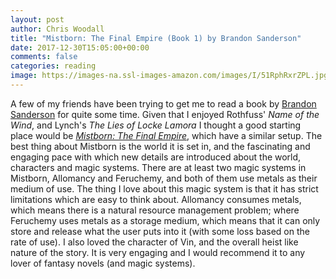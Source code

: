 ```yaml
---
layout: post
author: Chris Woodall
title: "Mistborn: The Final Empire (Book 1) by Brandon Sanderson"
date: 2017-12-30T15:05:00+00:00
comments: false
categories: reading
image: https://images-na.ssl-images-amazon.com/images/I/51RphRxrZPL.jpg 
---
```


A few of my friends have been trying to get me to read a book by [Brandon Sanderson] for quite some time. Given that I enjoyed Rothfuss' _Name of the Wind_, and Lynch's _The Lies of Locke Lamora_ I thought a good starting place would be _[Mistborn: The Final Empire]_, which have a similar setup. The best thing about Mistborn is the world it is set in, and the fascinating and engaging pace with which new details are introduced about the world, characters and magic systems. There are at least two magic systems in Mistborn, Allomancy and Feruchemy, and both of them use metals as their medium of use. The thing I love about this magic system is that it has strict limitations which are easy to think about. Allomancy consumes metals, which means there is a natural resource management problem; where Feruchemy uses metals as a storage medium, which means that it can only store and release what the user puts into it (with some loss based on the rate of use). I also loved the character of Vin, and the overall heist like nature of the story. It is very engaging and I would recommend it to any lover of fantasy novels (and magic systems).


[Mistborn: The Final Empire]: https://www.amazon.com/Mistborn-Final-Empire-Brandon-Sanderson-ebook/dp/B002GYI9C4/ref=sr_1_1?s=digital-text&ie=UTF8&qid=1515100855&sr=1-1&keywords=mistborn
[Brandon Sanderson]: https://brandonsanderson.com/